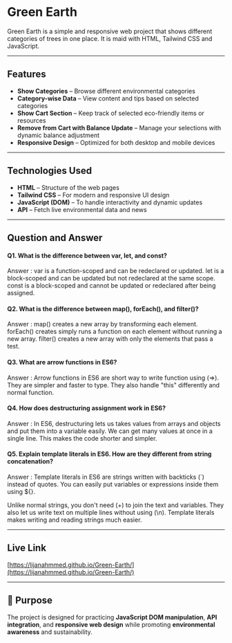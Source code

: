 # Green Earth

Green Earth is a simple and responsive web project that shows different categories of trees in one place. It is maid with HTML, Tailwind CSS and JavaScript.

---

## Features
- **Show Categories** – Browse different environmental categories  
- **Category-wise Data** – View content and tips based on selected categories  
- **Show Cart Section** – Keep track of selected eco-friendly items or resources  
- **Remove from Cart with Balance Update** – Manage your selections with dynamic balance adjustment  
- **Responsive Design** – Optimized for both desktop and mobile devices  

---

## Technologies Used
- **HTML** – Structure of the web pages  
- **Tailwind CSS** – For modern and responsive UI design  
- **JavaScript (DOM)** – To handle interactivity and dynamic updates  
- **API** – Fetch live environmental data and news  

---

## Question and Answer

#### Q1. What is the difference between var, let, and const?

Answer : var is a function-scoped and can be redeclared or updated.
let is a block-scoped and can be updated but not redeclared at the same scope.
const is a block-scoped and cannot be updated or redeclared after being assigned.

#### Q2. What is the difference between map(), forEach(), and filter()?

Answer : map() creates a new array by transforming each element.
forEach() creates simply runs a function on each element without running a new array.
filter() creates a new array with only the elements that pass a test.

#### Q3. What are arrow functions in ES6?

Answer : Arrow functions in ES6 are short way to write function using (=>). They are simpler and faster to type. They also handle "this" differently and normal function.

#### Q4. How does destructuring assignment work in ES6?

Answer : In ES6, destructuring lets us takes values from arrays and objects and put them into a variable easily. We can get many values at once in a single line. This makes the code shorter and simpler.

#### Q5. Explain template literals in ES6. How are they different from string concatenation?

Answer : Template literals in ES6 are strings written with backticks (`) instead of quotes. You can easily put variables or expressions inside them using ${}.

Unlike normal strings, you don't need (+) to join the text and variables. They also let us write text on multiple lines without using (\n). Template literals makes writing and reading strings much easier. 

--- 

## Live Link

[https://lijanahmmed.github.io/Green-Earth/](https://lijanahmmed.github.io/Green-Earth/)

---

## 🎯 Purpose
The project is designed for practicing **JavaScript DOM manipulation**, **API integration**, and **responsive web design** while promoting **environmental awareness** and sustainability.